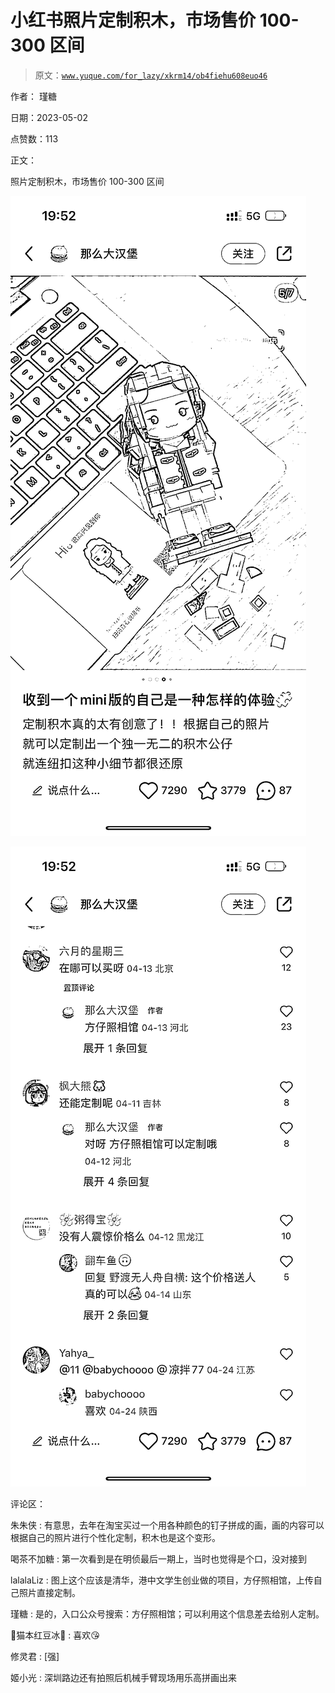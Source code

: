 # 小红书照片定制积木，市场售价 100-300 区间

> 原文：[`www.yuque.com/for_lazy/xkrm14/ob4fiehu608euo46`](https://www.yuque.com/for_lazy/xkrm14/ob4fiehu608euo46)

作者： 瑾糖

日期：2023-05-02

点赞数：113

正文：

照片定制积木，市场售价 100-300 区间

![](img/08d7944ccf3595b58912258550e78950.png)  

![](img/180bd40ca5a9db7f036d1b03a37c1ad9.png)  

评论区：

朱朱侠 : 有意思，去年在淘宝买过一个用各种颜色的钉子拼成的画，画的内容可以根据自己的照片进行个性化定制，积木也是这个变形。

喝茶不加糖 : 第一次看到是在明侦最后一期上，当时也觉得是个口，没对接到

lalalaLiz : 图上这个应该是清华，港中文学生创业做的项目，方仔照相馆，上传自己照片直接定制。

瑾糖 : 是的，入口公众号搜索：方仔照相馆；可以利用这个信息差去给别人定制。

🌸猫本红豆冰🌟 : 喜欢😘

修灵君 : [强]

姬小光 : 深圳路边还有拍照后机械手臂现场用乐高拼画出来

